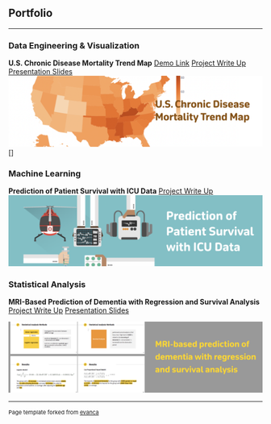 ## Portfolio

---

### Data Engineering & Visualization 
**U.S. Chronic Disease Mortality Trend Map**
[Demo Link](https://jiaaishen-bmi706-project-home-3kkj64.streamlit.app/)
[Project Write Up](/streamlit_CDI_visual.md)
[Presentation Slides](/streamlit_CDI_visual.pdf)
<img src="images/proj3_image.png?raw=true"/>
[]


### Machine Learning
**Prediction of Patient Survival with ICU Data**
[Project Write Up](/patient_survival_ICU.md)
<img src="images/proj1_image.png?raw=true"/>


### Statistical Analysis
**MRI-Based Prediction of Dementia with Regression and Survival Analysis**
[Project Write Up](/MRI_dementia_reg_analysis.md)
[Presentation Slides](/bst210proj_MRI_dementia.pdf)

<img src="images/proj2_image.png?raw=true"/>

---

<p style="font-size:11px">Page template forked from <a href="https://github.com/evanca/quick-portfolio">evanca</a></p>
<!-- Remove above link if you don't want to attibute -->
